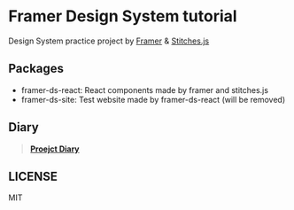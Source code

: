 # Framer Design System tutorial

Design System practice project by [Framer](https://www.framer.com/) & [Stitches.js](https://stitches.dev/)

## Packages

- framer-ds-react: React components made by framer and stitches.js
- framer-ds-site: Test website made by framer-ds-react (will be removed)

## Diary

> **[Proejct Diary](https://flat-drill-eca.notion.site/4f33b7c02808483d938bd8976831c414)**

## LICENSE

MIT
